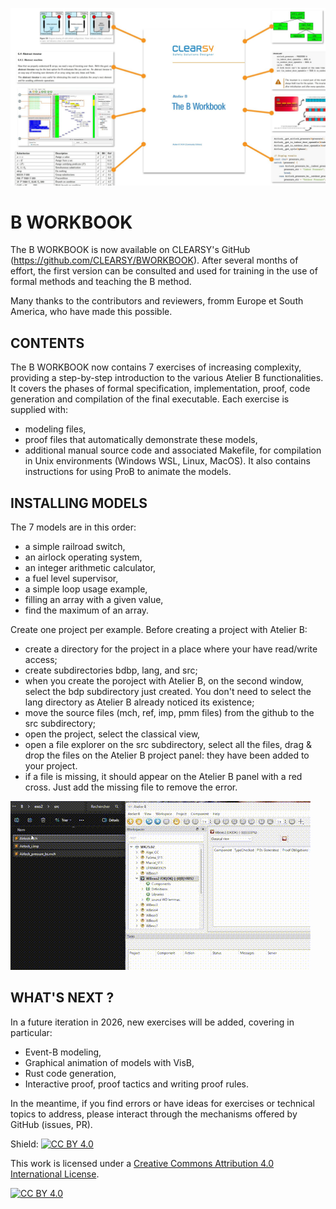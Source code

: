 ![](title.jpg)

# B WORKBOOK

The B WORKBOOK is now available on CLEARSY's GitHub (https://github.com/CLEARSY/BWORKBOOK).
After several months of effort, the first version can be consulted and used for training in the use of formal methods and teaching the B method.

Many thanks to the contributors and reviewers, fromm Europe et South America, who have made this possible.


## CONTENTS

The B WORKBOOK now contains 7 exercises of increasing complexity, providing a step-by-step introduction to the various Atelier B functionalities.
It covers the phases of formal specification, implementation, proof, code generation and compilation of the final executable.
Each exercise is supplied with:
- modeling files,
- proof files that automatically demonstrate these models,
- additional manual source code and associated Makefile, for compilation in Unix environments (Windows WSL, Linux, MacOS).
It also contains instructions for using ProB to animate the models.

## INSTALLING MODELS

The 7 models are in this order:
- a simple railroad switch,
- an airlock operating system,
- an integer arithmetic calculator,
- a fuel level supervisor,
- a simple loop usage example,
- filling an array with a given value,
- find the maximum of an array.

Create one project per example. 
Before creating a project with Atelier B: 
- create a directory for the project in a place where your have read/write access;
- create subdirectories bdbp, lang, and src;
- when you create the poroject with Atelier B, on the second window, select the bdp subdirectory just created. You don't need to select the lang directory as Atelier B already noticed its existence;
- move the source files (mch, ref, imp, pmm files) from the github to the src subdirectory;
- open the project, select the classical view,
- open a file explorer on the src subdirectory, select all the files, drag & drop the files on the Atelier B project panel: they have been added to your project.
- if a file is missing, it should appear on the Atelier B panel with a red cross. Just add the missing file to remove the error.

![](sortie.gif)

## WHAT'S NEXT ?

In a future iteration in 2026, new exercises will be added, covering in particular:
- Event-B modeling,
- Graphical animation of models with VisB,
- Rust code generation,
- Interactive proof, proof tactics and writing proof rules.

In the meantime, if you find errors or have ideas for exercises or technical topics to address, please interact through the mechanisms offered by GitHub (issues, PR).

Shield: [![CC BY 4.0][cc-by-shield]][cc-by]

This work is licensed under a
[Creative Commons Attribution 4.0 International License][cc-by].

[![CC BY 4.0][cc-by-image]][cc-by]

[cc-by]: http://creativecommons.org/licenses/by/4.0/
[cc-by-image]: https://i.creativecommons.org/l/by/4.0/88x31.png
[cc-by-shield]: https://img.shields.io/badge/License-CC%20BY%204.0-lightgrey.svg**
